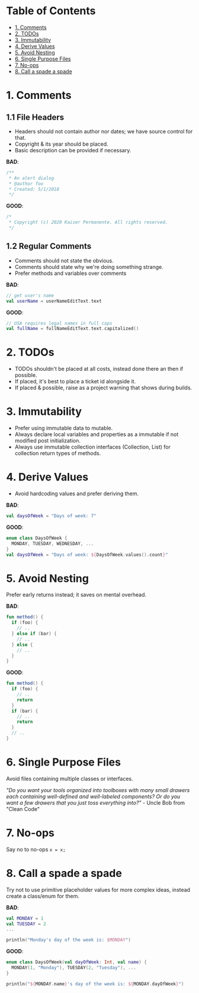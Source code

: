 # Table of Contents
- [1. Comments](#1-Comments)
- [2. TODOs](#2-todos)
- [3. Immutability](#3-immutability)
- [4. Derive Values](#4-derive-values)
- [5. Avoid Nesting](#5-avoid-nesting)
- [6. Single Purpose Files](#6-single-purpose-files)
- [7. No-ops](#7-no-ops)
- [8. Call a spade a spade](#8-call-a-spade-a-spade)

# 1. Comments
## 1.1 File Headers
- Headers should not contain author nor dates; we have source control for that. <br>
- Copyright & its year should be placed. <br>
- Basic description can be provided if necessary. <br>

__BAD__:

```kotlin
/**
 * An alert dialog
 * @author foo
 * Created: 5/1/2018
 */
```

__GOOD__:

```kotlin
/*
 * Copyright (c) 2020 Kaiser Permanente. All rights reserved.
 */
```

## 1.2 Regular Comments
- Comments should not state the obvious.
- Comments should state why we're doing something strange.
- Prefer methods and variables over comments

__BAD__:

```kotlin
// get user's name
val userName = userNameEditText.text
```

__GOOD__:

```kotlin
// USA requires legal names in full caps
val fullName = fullNameEditText.text.capitalized()
```

# 2. TODOs
- TODOs shouldn't be placed at all costs, instead done there an then if possible. <br>
- If placed, it's best to place a ticket id alongside it. <br>
- If placed & possible, raise as a project warning that shows during builds. <br>

# 3. Immutability

- Prefer using immutable data to mutable. <br>
- Always declare local variables and properties as a immutable if not modified post initialization. <br>
- Always use immutable collection interfaces (Collection, List) for collection return types of methods.

# 4. Derive Values

- Avoid hardcoding values and prefer deriving them.

__BAD__:

```kotlin
val daysOfWeek = "Days of week: 7"
```

__GOOD__:

```kotlin
enum class DaysOfWeek {
  MONDAY, TUESDAY, WEDNESDAY, ...
}
val daysOfWeek = "Days of week: ${DaysOfWeek.values().count}"
```

# 5. Avoid Nesting
Prefer early returns instead; it saves on mental overhead.

__BAD__:

```kotlin
fun method() {
  if (foo) {
    // ..
  } else if (bar) { 
    // ..
  } else {
    // ..
  }
}
```

__GOOD__:

```kotlin
fun method() {
  if (foo) {
    // ..
    return
  }
  if (bar) { 
    // ..
    return
  }
  // ..
}
```

# 6. Single Purpose Files
Avoid files containing multiple classes or interfaces. <br>

_"Do you want your tools organized into toolboxes with many small drawers each containing well-defined and well-labeled components? Or do you want a few drawers that you just toss everything into?"_ - Uncle Bob from "Clean Code"

# 7. No-ops
Say no to no-ops
`x = x;`

# 8. Call a spade a spade
Try not to use primitive placeholder values for more complex ideas, instead create a class/enum for them.

__BAD__:

```kotlin
val MONDAY = 1
val TUESDAY = 2
...

println("Monday's day of the week is: $MONDAY")
```

__GOOD__:

```kotlin
enum class DaysOfWeek(val dayOfWeek: Int, val name) {
  MONDAY(1, "Monday"), TUESDAY(2, "Tuesday"), ...
}

println("${MONDAY.name}'s day of the week is: ${MONDAY.dayOfWeek}")
```
